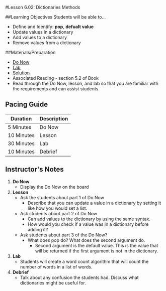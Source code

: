 #Lesson 6.02: Dictionaries Methods

##Learning Objectives
Students will be able to...

* Define and Identify: **pop**, **defualt value**
* Update values in a dictionary
* Add values to a dictionary
* Remove values from a dictionary 

##Materials/Preparation
* [Do Now]
* [Lab]
* [Solution]
* Associated Reading - section 5.2 of Book
*  Read through the Do Now, lesson, and lab so that you are familiar with the requirements and can assist students

## Pacing Guide
| **Duration**   | **Description** |
| ---------- | ----------- |
| 5 Minutes  | Do Now      |
| 10 Minutes | Lesson      |
| 30 Minutes | Lab         |
| 10 Minutes | Debrief     |

## Instructor's Notes

1. **Do Now**
    * Display the Do Now on the board
2. **Lesson**
	* Ask the students about part 1 of Do Now
		* Describe that you can update a value in a dictionary by setting it like how you would set a list. 
	* Ask students about part 2 of Do Now
		* Can add values to the dictionary by using the same syntax.
		* How would you check if a value was in a dictionary before adding it? 
	* Ask students about part 3 of the Do Now? 
		* What does pop do? What does the second argument do. 
			* Second argument is the default value. This is the value that will be returned if the first argument is not in the dictionary. 
3. **Lab**	
	* Students will create a word count algorithm that will count the number of words in a list of words. 
4. **Debrief**
	* Talk about any confusion the students had. Discuss what dictionaries might be useful for. 



[Do Now]: do_now.md
[Lab]: lab.md
[Solution]: https://teals.sharepoint.com/curriculum/_layouts/15/guestaccess.aspx?guestaccesstoken=uOYwneLNGVJjRu%2fk2JsP0ZuCRIyzXEX2SPeZwCKclWM%3d&docid=2_0ae84824a589048e4921e40ecea3ddf41